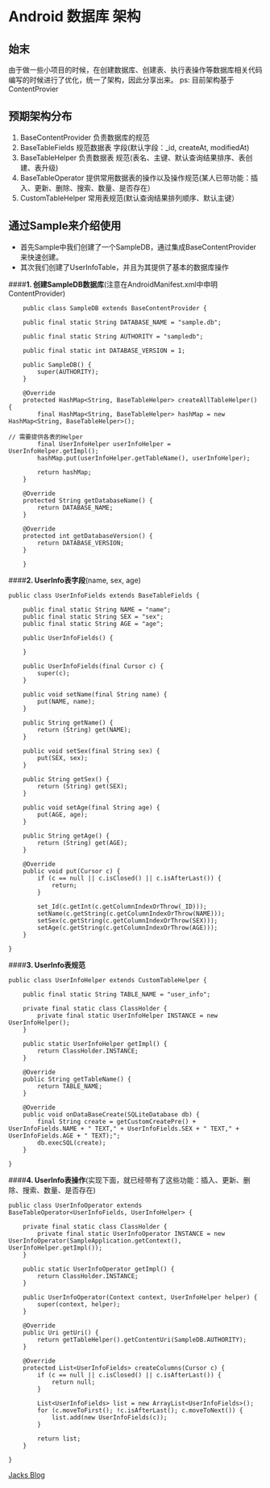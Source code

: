 Android  数据库 架构
=======


始末
-------
由于做一些小项目的时候，在创建数据库、创建表、执行表操作等数据库相关代码编写的时候进行了优化，统一了架构，因此分享出来。
ps: 目前架构基于ContentProvier

预期架构分布
-------

 1. BaseContentProvider  负责数据库的规范
 2. BaseTableFields 规范数据表 字段(默认字段：_id, createAt, modifiedAt)
 3. BaseTableHelper 负责数据表 规范(表名、主键、默认查询结果排序、表创建、表升级)
 4. BaseTableOperator 提供常用数据表的操作以及操作规范(某人已带功能：插入、更新、删除、搜索、数量、是否存在）
 5. CustomTableHelper 常用表规范(默认查询结果排列顺序、默认主键）

通过Sample来介绍使用
-------

 - 首先Sample中我们创建了一个SampleDB，通过集成BaseContentProvider来快速创建。
 - 其次我们创建了UserInfoTable，并且为其提供了基本的数据库操作


####**1. 创建SampleDB数据库**(注意在AndroidManifest.xml中申明ContentProvider)

    	public class SampleDB extends BaseContentProvider {
    
    	public final static String DATABASE_NAME = "sample.db";
    
    	public final static String AUTHORITY = "sampledb";
    
    	public final static int DATABASE_VERSION = 1;
    
    	public SampleDB() {
    		super(AUTHORITY);
    	}
    
    	@Override
    	protected HashMap<String, BaseTableHelper> createAllTableHelper() {
    		final HashMap<String, BaseTableHelper> hashMap = new HashMap<String, BaseTableHelper>();
    
    // 需要提供各表的Helper
    		final UserInfoHelper userInfoHelper = UserInfoHelper.getImpl();
    		hashMap.put(userInfoHelper.getTableName(), userInfoHelper);
    
    		return hashMap;
    	}
    
    	@Override
    	protected String getDatabaseName() {
    		return DATABASE_NAME;
    	}
    
    	@Override
    	protected int getDatabaseVersion() {
    		return DATABASE_VERSION;
    	}
    
	    }

####**2. UserInfo表字段**(name, sex, age)

    public class UserInfoFields extends BaseTableFields {
    
    	public final static String NAME = "name";
    	public final static String SEX = "sex";
    	public final static String AGE = "age";
    
    	public UserInfoFields() {
    
    	}
    
    	public UserInfoFields(final Cursor c) {
    		super(c);
    	}
    
    	public void setName(final String name) {
    		put(NAME, name);
    	}
    
    	public String getName() {
    		return (String) get(NAME);
    	}
    
    	public void setSex(final String sex) {
    		put(SEX, sex);
    	}
    
    	public String getSex() {
    		return (String) get(SEX);
    	}
    
    	public void setAge(final String age) {
    		put(AGE, age);
    	}
    
    	public String getAge() {
    		return (String) get(AGE);
    	}
    
    	@Override
    	public void put(Cursor c) {
    		if (c == null || c.isClosed() || c.isAfterLast()) {
    			return;
    		}
    
    		set_Id(c.getInt(c.getColumnIndexOrThrow(_ID)));
    		setName(c.getString(c.getColumnIndexOrThrow(NAME)));
    		setSex(c.getString(c.getColumnIndexOrThrow(SEX)));
    		setAge(c.getString(c.getColumnIndexOrThrow(AGE)));
    	}
    
    }

####**3. UserInfo表规范**

    public class UserInfoHelper extends CustomTableHelper {
    
    	public final static String TABLE_NAME = "user_info";
    
    	private final static class ClassHolder {
    		private final static UserInfoHelper INSTANCE = new UserInfoHelper();
    	}
    
    	public static UserInfoHelper getImpl() {
    		return ClassHolder.INSTANCE;
    	}
    
    	@Override
    	public String getTableName() {
    		return TABLE_NAME;
    	}
    
    	@Override
    	public void onDataBaseCreate(SQLiteDatabase db) {
    		final String create = getCustomCreatePre() + UserInfoFields.NAME + " TEXT," + UserInfoFields.SEX + " TEXT," + UserInfoFields.AGE + " TEXT);";
    		db.execSQL(create);
    	}
    
    }

####**4. UserInfo表操作**(实现下面，就已经带有了这些功能：插入、更新、删除、搜索、数量、是否存在)

    public class UserInfoOperator extends BaseTableOperator<UserInfoFields, UserInfoHelper> {
    
    	private final static class ClassHolder {
    		private final static UserInfoOperator INSTANCE = new UserInfoOperator(SampleApplication.getContext(), UserInfoHelper.getImpl());
    	}
    
    	public static UserInfoOperator getImpl() {
    		return ClassHolder.INSTANCE;
    	}
    
    	public UserInfoOperator(Context context, UserInfoHelper helper) {
    		super(context, helper);
    	}
    
    	@Override
    	public Uri getUri() {
    		return getTableHelper().getContentUri(SampleDB.AUTHORITY);
    	}
    
    	@Override
    	protected List<UserInfoFields> createColumns(Cursor c) {
    		if (c == null || c.isClosed() || c.isAfterLast()) {
    			return null;
    		}
    
    		List<UserInfoFields> list = new ArrayList<UserInfoFields>();
    		for (c.moveToFirst(); !c.isAfterLast(); c.moveToNext()) {
    			list.add(new UserInfoFields(c));
    		}
    
    		return list;
    	}
    
    }


[Jacks Blog](http://blog.dreamtobe.cn)
